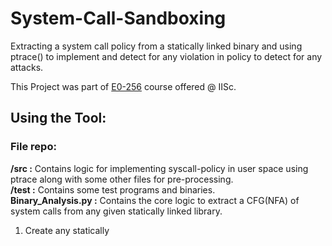 # System-Call-Sandboxing
Extracting a system call policy from a statically linked binary and using ptrace() to implement and detect for any violation in policy to detect for any attacks. 

This Project was part of [E0-256](https://www.csa.iisc.ac.in/~vg/teaching/E0-256/project.html) course offered @ IISc.

## Using the Tool:

### File repo:

<b>/src :</b> Contains logic for implementing syscall-policy in user space using ptrace along with some other files for pre-processing.<br>
<b>/test :</b> Contains some test programs and binaries.<br>
<b>Binary_Analysis.py :</b> Contains the core logic to extract a CFG(NFA) of system calls from any given statically linked library.<br>

1. Create any statically 
